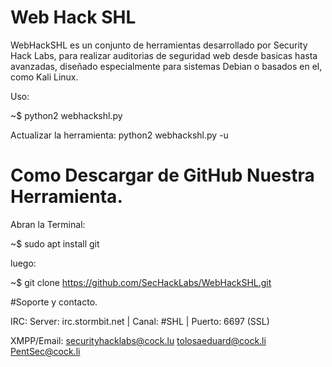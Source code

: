 # Web Hack SHL

WebHackSHL es un conjunto de herramientas desarrollado por Security Hack Labs, para realizar auditorias de seguridad web desde basicas hasta avanzadas, diseñado especialmente para sistemas Debian o basados en el, como Kali Linux.

Uso:

~$ python2 webhackshl.py

Actualizar la herramienta: python2 webhackshl.py -u

# Como Descargar de GitHub Nuestra Herramienta.
Abran la Terminal:

~$ sudo apt install git

luego:

~$ git clone https://github.com/SecHackLabs/WebHackSHL.git

#Soporte y contacto.

IRC: Server: irc.stormbit.net | Canal: #SHL | Puerto: 6697 (SSL)

XMPP/Email: securityhacklabs@cock.lu
            tolosaeduard@cock.li
            PentSec@cock.li
